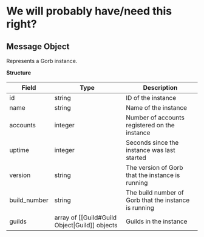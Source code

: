 # We will probably have/need this right?
## Message Object
Represents a Gorb instance.

**Structure**

| Field        | Type                                           | Description                                           |
| ------------ | ---------------------------------------------- | ----------------------------------------------------- |
| id           | string                                         | ID of the instance                                    |
| name         | string                                         | Name of the instance                                  |
| accounts     | integer                                        | Number of accounts registered on the instance         |
| uptime       | integer                                        | Seconds since the instance was last started           |
| version      | string                                         | The version of Gorb that the instance is running      |
| build_number | string                                         | The build number of Gorb that the instance is running |
| guilds       | array of [[Guild#Guild Object\|Guild]] objects | Guilds in the instance                                |
